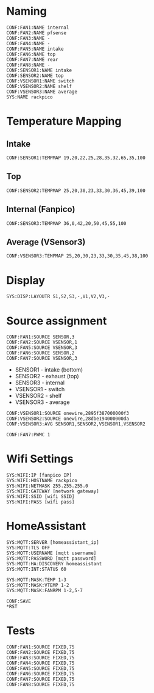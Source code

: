 # Naming

```
CONF:FAN1:NAME internal
CONF:FAN2:NAME pfsense
CONF:FAN3:NAME -
CONF:FAN4:NAME -
CONF:FAN5:NAME intake
CONF:FAN6:NAME top
CONF:FAN7:NAME rear
CONF:FAN8:NAME -
CONF:SENSOR1:NAME intake
CONF:SENSOR2:NAME top
CONF:VSENSOR1:NAME switch
CONF:VSENSOR2:NAME shelf
CONF:VSENSOR3:NAME average
SYS:NAME rackpico
```

# Temperature Mapping

## Intake
```
CONF:SENSOR1:TEMPMAP 19,20,22,25,28,35,32,65,35,100
```
## Top
```
CONF:SENSOR2:TEMPMAP 25,20,30,23,33,30,36,45,39,100
```

## Internal (Fanpico)
```
CONF:SENSOR3:TEMPMAP 36,0,42,20,50,45,55,100
```

## Average (VSensor3)
```
CONF:VSENSOR3:TEMPMAP 25,20,30,23,33,30,35,45,38,100
```

# Display
```
SYS:DISP:LAYOUTR S1,S2,S3,-,V1,V2,V3,-
```

# Source assignment
```
CONF:FAN1:SOURCE SENSOR,3
CONF:FAN2:SOURCE VSENSOR,1
CONF:FAN5:SOURCE VSENSOR,3
CONF:FAN6:SOURCE SENSOR,2
CONF:FAN7:SOURCE VSENSOR,3
```
- SENSOR1 - intake (bottom)
- SENSOR2 - exhaust (top)
- SENSOR3 - internal 
- VSENSOR1 - switch
- VSENSOR2 - shelf
- VSENSOR3 - average
```
CONF:VSENSOR1:SOURCE onewire,2895f387000000f3
CONF:VSENSOR2:SOURCE onewire,28dbe194000000da
CONF:VSENSOR3:AVG SENSOR1,SENSOR2,VSENSOR1,VSENSOR2

CONF:FAN7:PWMC 1
```

# Wifi Settings
```
SYS:WIFI:IP [fanpico IP]
SYS:WIFI:HOSTNAME rackpico
SYS:WIFI:NETMASK 255.255.255.0
SYS:WIFI:GATEWAY [network gateway]
SYS:WIFI:SSID [wifi SSID]
SYS:WIFI:PASS [wifi pass]
```
# HomeAssistant
```
SYS:MQTT:SERVER [homeassistant_ip]
SYS:MQTT:TLS OFF
SYS:MQTT:USERNAME [mqtt username]
SYS:MQTT:PASSWORD [mqtt password]
SYS:MQTT:HA:DISCOVERY homeassistant
SYS:MQTT:INT:STATUS 60

SYS:MQTT:MASK:TEMP 1-3
SYS:MQTT:MASK:VTEMP 1-2
SYS:MQTT:MASK:FANRPM 1-2,5-7

CONF:SAVE
*RST
```
# Tests
```
CONF:FAN1:SOURCE FIXED,75
CONF:FAN2:SOURCE FIXED,75
CONF:FAN3:SOURCE FIXED,75
CONF:FAN4:SOURCE FIXED,75
CONF:FAN5:SOURCE FIXED,75
CONF:FAN6:SOURCE FIXED,75
CONF:FAN7:SOURCE FIXED,75
CONF:FAN8:SOURCE FIXED,75
```
